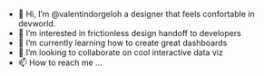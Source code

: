- 👋 Hi, I’m @valentindorgeloh a designer that feels confortable in devworld. 
- 👀 I’m interested in frictionless design handoff to developers
- 🌱 I’m currently learning how to create great dashboards
- 💞️ I’m looking to collaborate on cool interactive data viz
- 📫 How to reach me ...

<!---
valentindorgeloh/valentindorgeloh is a ✨ special ✨ repository because its `README.md` (this file) appears on your GitHub profile.
You can click the Preview link to take a look at your changes.
--->
